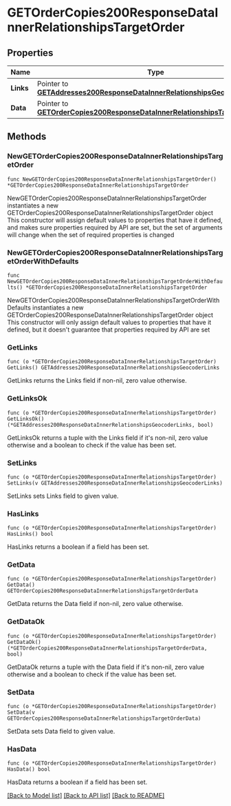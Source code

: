 # GETOrderCopies200ResponseDataInnerRelationshipsTargetOrder

## Properties

Name | Type | Description | Notes
------------ | ------------- | ------------- | -------------
**Links** | Pointer to [**GETAddresses200ResponseDataInnerRelationshipsGeocoderLinks**](GETAddresses200ResponseDataInnerRelationshipsGeocoderLinks.md) |  | [optional] 
**Data** | Pointer to [**GETOrderCopies200ResponseDataInnerRelationshipsTargetOrderData**](GETOrderCopies200ResponseDataInnerRelationshipsTargetOrderData.md) |  | [optional] 

## Methods

### NewGETOrderCopies200ResponseDataInnerRelationshipsTargetOrder

`func NewGETOrderCopies200ResponseDataInnerRelationshipsTargetOrder() *GETOrderCopies200ResponseDataInnerRelationshipsTargetOrder`

NewGETOrderCopies200ResponseDataInnerRelationshipsTargetOrder instantiates a new GETOrderCopies200ResponseDataInnerRelationshipsTargetOrder object
This constructor will assign default values to properties that have it defined,
and makes sure properties required by API are set, but the set of arguments
will change when the set of required properties is changed

### NewGETOrderCopies200ResponseDataInnerRelationshipsTargetOrderWithDefaults

`func NewGETOrderCopies200ResponseDataInnerRelationshipsTargetOrderWithDefaults() *GETOrderCopies200ResponseDataInnerRelationshipsTargetOrder`

NewGETOrderCopies200ResponseDataInnerRelationshipsTargetOrderWithDefaults instantiates a new GETOrderCopies200ResponseDataInnerRelationshipsTargetOrder object
This constructor will only assign default values to properties that have it defined,
but it doesn't guarantee that properties required by API are set

### GetLinks

`func (o *GETOrderCopies200ResponseDataInnerRelationshipsTargetOrder) GetLinks() GETAddresses200ResponseDataInnerRelationshipsGeocoderLinks`

GetLinks returns the Links field if non-nil, zero value otherwise.

### GetLinksOk

`func (o *GETOrderCopies200ResponseDataInnerRelationshipsTargetOrder) GetLinksOk() (*GETAddresses200ResponseDataInnerRelationshipsGeocoderLinks, bool)`

GetLinksOk returns a tuple with the Links field if it's non-nil, zero value otherwise
and a boolean to check if the value has been set.

### SetLinks

`func (o *GETOrderCopies200ResponseDataInnerRelationshipsTargetOrder) SetLinks(v GETAddresses200ResponseDataInnerRelationshipsGeocoderLinks)`

SetLinks sets Links field to given value.

### HasLinks

`func (o *GETOrderCopies200ResponseDataInnerRelationshipsTargetOrder) HasLinks() bool`

HasLinks returns a boolean if a field has been set.

### GetData

`func (o *GETOrderCopies200ResponseDataInnerRelationshipsTargetOrder) GetData() GETOrderCopies200ResponseDataInnerRelationshipsTargetOrderData`

GetData returns the Data field if non-nil, zero value otherwise.

### GetDataOk

`func (o *GETOrderCopies200ResponseDataInnerRelationshipsTargetOrder) GetDataOk() (*GETOrderCopies200ResponseDataInnerRelationshipsTargetOrderData, bool)`

GetDataOk returns a tuple with the Data field if it's non-nil, zero value otherwise
and a boolean to check if the value has been set.

### SetData

`func (o *GETOrderCopies200ResponseDataInnerRelationshipsTargetOrder) SetData(v GETOrderCopies200ResponseDataInnerRelationshipsTargetOrderData)`

SetData sets Data field to given value.

### HasData

`func (o *GETOrderCopies200ResponseDataInnerRelationshipsTargetOrder) HasData() bool`

HasData returns a boolean if a field has been set.


[[Back to Model list]](../README.md#documentation-for-models) [[Back to API list]](../README.md#documentation-for-api-endpoints) [[Back to README]](../README.md)



